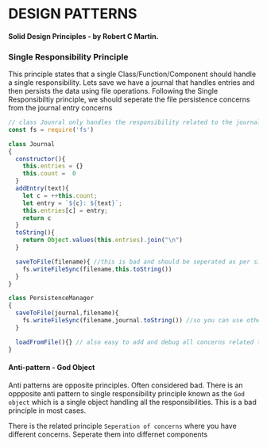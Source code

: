 # DESIGN PATTERNS

#### Solid Design Principles - by Robert C Martin.
### Single Responsibility Principle

This principle states that a single Class/Function/Component should handle a single responsibility.
Lets save we have a journal that handles entries and then persists the data using file operations.
Following the Single Responsibiltiy principle, we should seperate the file persistence concerns from the journal entry concerns
```js
// class Jounral only handles the responsibility related to the journal and it's entries
const fs = require('fs')

class Journal
{
  constructor(){
    this.entries = {}
    this.count =  0
  }
  addEntry(text){
    let c = ++this.count;
    let entry = `${c}: ${text}`;
    this.entries[c] = entry;
    return c
  }
  toString(){
    return Object.values(this.entries).join("\n")
  }

  saveToFile(filename){ //this is bad and should be seperated as per single responsibility principle
    fs.writeFileSync(filename,this.toString())
  }
}

class PersistenceManager
{
  saveToFile(journal,filename){
    fs.writeFileSync(filename,journal.toString()) //so you can use other objects which needs to be written to files too
  }

  loadFromFile(){} // also easy to add and debug all concerns related to file persistence
}
```
#### Anti-pattern - God Object
Anti patterns are opposite principles. Often considered bad.
There is an oppposite anti pattern to single responsibility principle known as the `God object` which is a single object handling all the responsibilities. This is a bad principle in most cases.

There is the related principle `Seperation of concerns` where you have different concerns. Seperate them into differnet components
